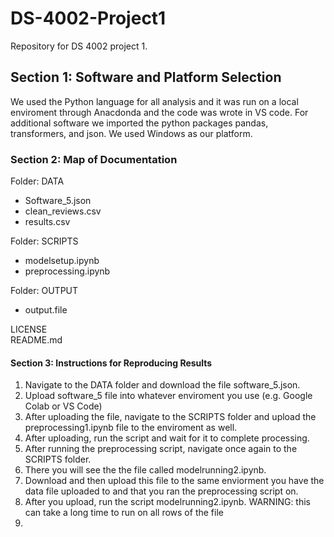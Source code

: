 # DS-4002-Project1
Repository for DS 4002 project 1.

## Section 1: Software and Platform Selection
We used the Python language for all analysis and it was run on a local enviroment through Anacdonda and the code was wrote in VS code.
For additional software we imported the python packages pandas, transformers, and json.
We used Windows as our platform.

### Section 2: Map of Documentation
Folder: DATA
- Software_5.json
- clean_reviews.csv
- results.csv

Folder: SCRIPTS
- modelsetup.ipynb
- preprocessing.ipynb

Folder: OUTPUT
- output.file

LICENSE<br>
README.md

#### Section 3: Instructions for Reproducing Results
1. Navigate to the DATA folder and download the file software_5.json.
2. Upload software_5 file into whatever enviroment you use (e.g. Google Colab or VS Code)
3. After uploading the file, navigate to the SCRIPTS folder and upload the preprocessing1.ipynb file to the enviroment as well.
4. After uploading, run the script and wait for it to complete processing.
5. After running the preprocessing script, navigate once again to the SCRIPTS folder.
6. There you will see the the file called modelrunning2.ipynb.
7. Download and then upload this file to the same enviorment you have the data file uploaded to and that you ran the preprocessing script on.
8. After you upload, run the script modelrunning2.ipynb. WARNING: this can take a long time to run on all rows of the file
9. 
